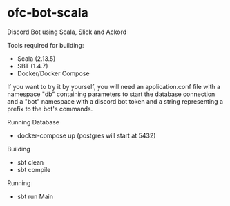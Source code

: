 # ofc-bot-scala
Discord Bot using Scala, Slick and Ackord

Tools required for building:
- Scala (2.13.5)
- SBT (1.4.7)
- Docker/Docker Compose

If you want to try it by yourself, you will need an application.conf
file with a namespace "db" containing parameters to start the database connection
and a "bot" namespace with a discord bot token
and a string representing a prefix to the bot's commands.


Running Database
- docker-compose up (postgres will start at 5432)

Building
- sbt clean
- sbt compile

Running
- sbt run Main
